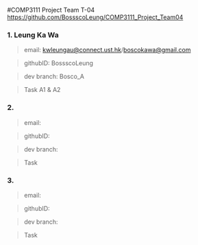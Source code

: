 #COMP3111 Project Team T-04
<https://github.com/BossscoLeung/COMP3111_Project_Team04>

### 1. Leung Ka Wa
> email: kwleungau@connect.ust.hk/boscokawa@gmail.com

> githubID: BossscoLeung	

> dev branch: Bosco_A

> Task A1 & A2

### 2. 
> email: 

> githubID: 	

> dev branch: 

> Task 
	
	
### 3. 
> email: 

> githubID: 	

> dev branch: 

> Task 
	